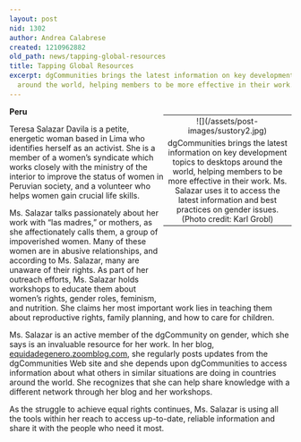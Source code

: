 ```yaml
---
layout: post
nid: 1302
author: Andrea Calabrese
created: 1210962882
old_path: news/tapping-global-resources
title: Tapping Global Resources
excerpt: dgCommunities brings the latest information on key development topics to desktops
  around the world, helping members to be more effective in their work. Ms.
---
```


<table align="right" border="0" style="width:229px;height:312px;"><tbody><tr><td align="center" valign="middle">![](/assets/post-images/sustory2.jpg)</td></tr><tr><td align="center" valign="bottom">dgCommunities brings the latest information on key development topics to desktops around the world, helping members to be more effective in their work. Ms. Salazar uses it to access the latest information and best practices on gender issues.
(Photo credit: Karl Grobl)</td></tr></tbody></table>

**Peru**

Teresa Salazar Davila is a petite, energetic woman based in Lima who identifies herself as an activist. She is a member of a women’s syndicate which works closely with the ministry of the interior to improve the status of women in Peruvian society, and a volunteer who helps women gain crucial life skills.

Ms. Salazar talks passionately about her work with “las madres,” or mothers, as she affectionately calls them, a group of impoverished women. Many of these women are in abusive relationships, and according to Ms. Salazar, many are unaware of their rights. As part of her outreach efforts, Ms. Salazar holds workshops to educate them about women’s rights, gender roles, feminism, and nutrition. She claims her most important work lies in teaching them about reproductive rights, family planning, and how to care for children.

Ms. Salazar is an active member of the dgCommunity on gender, which she says is an invaluable resource for her work. In her blog, [equidadegenero.zoomblog.com](http://equidadegenero.zoomblog.com/ "Ms. Salazar's Blog"), she regularly posts updates from the dgCommunities Web site and she depends upon dgCommunities to access information about what others in similar situations are doing in countries around the world. She recognizes that she can help share knowledge with a different network through her blog and her workshops.

As the struggle to achieve equal rights continues, Ms. Salazar is using all the tools within her reach to access up-to-date, reliable information and share it with the people who need it most.
